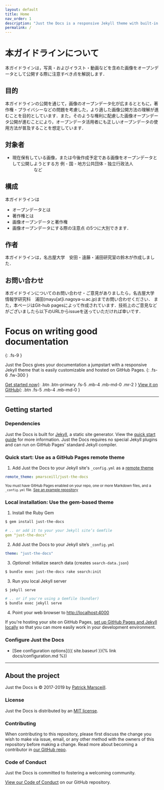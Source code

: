 ```yaml
---
layout: default
title: Home
nav_order: 1
description: "Just the Docs is a responsive Jekyll theme with built-in search that is easily customizable and hosted on GitHub Pages."
permalink: /
---
```

# 本ガイドラインについて
本ガイドラインは，写真・およびイラスト・動画などを含めた画像をオープンデータとして公開する際に注意すべき点を解説します．
## 目的
本ガイドラインの公開を通じて，画像のオープンデータ化が広まるとともに，著作権・プライバシーなどの問題を考慮した，より適した画像公開方法の理解が進むことを目的としています．また，そのような権利に配慮した画像オープンデータ公開が進むことにより，オープンデータ活用者にも正しいオープンデータの使用方法が普及することを想定しています．
## 対象者
- 現在保有している画像，または今後作成予定である画像をオープンデータとして公開しようとする方
    例 
        - 国
        - 地方公共団体
        - 独立行政法人
       　　　　　など

## 構成
本ガイドラインは
- オープンデータとは
- 著作権とは
- 画像オープンデータと著作権
- 画像オープンデータにする際の注意点
の5つに大別できます．
## 作者
本ガイドラインは，名古屋大学　安田・遠藤・浦田研究室の鈴木が作成しました．
## お問い合わせ
本ガイドラインについてのお問い合わせ・ご意見がありましたら，名古屋大学　情報学研究科　浦田(mayu[at]i.nagoya-u.ac.jp)までお問い合わせください．
また，本ページはGit-hub pagesによって作成されています．技術上のご意見などがございましたら以下のURLからissueを送っていただければ幸いです．


# Focus on writing good documentation
{: .fs-9 }

Just the Docs gives your documentation a jumpstart with a responsive Jekyll theme that is easily customizable and hosted on GitHub Pages.
{: .fs-6 .fw-300 }

[Get started now](#getting-started){: .btn .btn-primary .fs-5 .mb-4 .mb-md-0 .mr-2 } [View it on GitHub](https://github.com/pmarsceill/just-the-docs){: .btn .fs-5 .mb-4 .mb-md-0 }

---

## Getting started

### Dependencies

Just the Docs is built for [Jekyll](https://jekyllrb.com), a static site generator. View the [quick start guide](https://jekyllrb.com/docs/) for more information. Just the Docs requires no special Jekyll plugins and can run on GitHub Pages' standard Jekyll compiler.

### Quick start: Use as a GitHub Pages remote theme

1. Add Just the Docs to your Jekyll site's `_config.yml` as a [remote theme](https://blog.github.com/2017-11-29-use-any-theme-with-github-pages/)
```yaml
remote_theme: pmarsceill/just-the-docs
```
<small>You must have GitHub Pages enabled on your repo, one or more Markdown files, and a `_config.yml` file. [See an example repository](https://github.com/pmarsceill/jtd-remote)</small>

### Local installation: Use the gem-based theme

1. Install the Ruby Gem
```bash
$ gem install just-the-docs
```
```yaml
# .. or add it to your your Jekyll site’s Gemfile
gem "just-the-docs"
```
2. Add Just the Docs to your Jekyll site’s `_config.yml`
```yaml
theme: "just-the-docs"
```
3. _Optional:_ Initialize search data (creates `search-data.json`)
```bash
$ bundle exec just-the-docs rake search:init
```
3. Run you local Jekyll server
```bash
$ jekyll serve
```
```bash
# .. or if you're using a Gemfile (bundler)
$ bundle exec jekyll serve
```
4. Point your web browser to [http://localhost:4000](http://localhost:4000)

If you're hosting your site on GitHub Pages, [set up GitHub Pages and Jekyll locally](https://help.github.com/en/articles/setting-up-your-github-pages-site-locally-with-jekyll) so that you can more easily work in your development environment.

### Configure Just the Docs

- [See configuration options]({{ site.baseurl }}{% link docs/configuration.md %})

---

## About the project

Just the Docs is &copy; 2017-2019 by [Patrick Marsceill](http://patrickmarsceill.com).

### License

Just the Docs is distributed by an [MIT license](https://github.com/pmarsceill/just-the-docs/tree/master/LICENSE.txt).

### Contributing

When contributing to this repository, please first discuss the change you wish to make via issue,
email, or any other method with the owners of this repository before making a change. Read more about becoming a contributor in [our GitHub repo](https://github.com/pmarsceill/just-the-docs#contributing).

### Code of Conduct

Just the Docs is committed to fostering a welcoming community.

[View our Code of Conduct](https://github.com/pmarsceill/just-the-docs/tree/master/CODE_OF_CONDUCT.md) on our GitHub repository.
